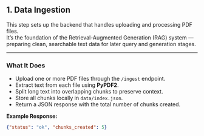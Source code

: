 ## **1. Data Ingestion**

This step sets up the backend that handles uploading and processing PDF files.  
It’s the foundation of the Retrieval-Augmented Generation (RAG) system — preparing clean, searchable text data for later query and generation stages.

---

### **What It Does**
- Upload one or more PDF files through the `/ingest` endpoint.  
- Extract text from each file using **PyPDF2**.  
- Split long text into overlapping chunks to preserve context.  
- Store all chunks locally in `data/index.json`.  
- Return a JSON response with the total number of chunks created.  

**Example Response:**
```json
{"status": "ok", "chunks_created": 5}